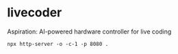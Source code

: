 # livecoder
Aspiration: AI-powered hardware controller for live coding

```
npx http-server -o -c-1 -p 8080 .
```